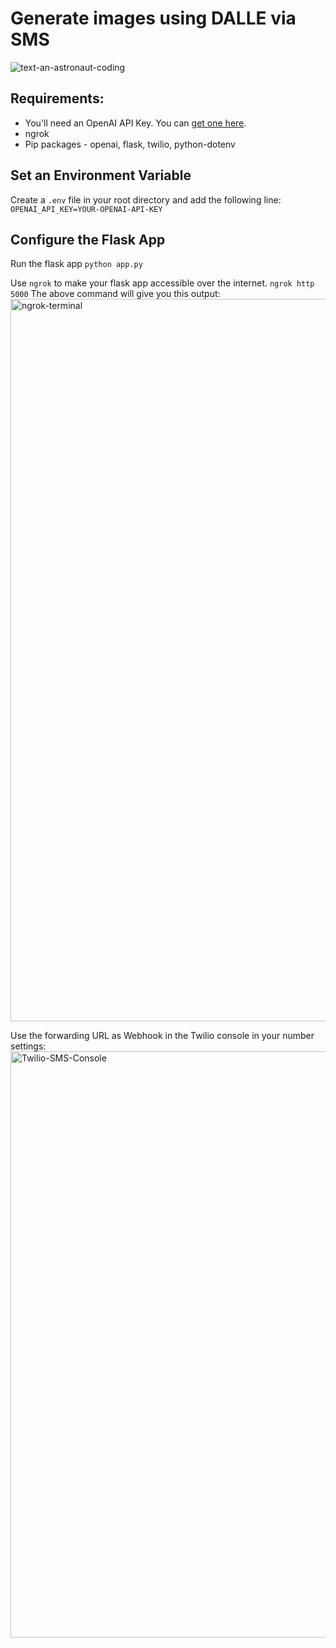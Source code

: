 # Generate images using DALLE via SMS


![text-an-astronaut-coding](https://user-images.githubusercontent.com/45825464/216394752-3950dbcc-944a-4e08-b7d6-35442f917fdf.jpg)

## Requirements:
- You'll need an OpenAI API Key. You can [get one here](https://platform.openai.com/account/api-keys).
- ngrok
- Pip packages - openai, flask, twilio, python-dotenv

## Set an Environment Variable
Create a `.env` file in your root directory and add the following line:
`OPENAI_API_KEY=YOUR-OPENAI-API-KEY`

## Configure the Flask App
Run the flask app
`python app.py`

Use `ngrok` to make your flask app accessible over the internet.
`ngrok http 5000`
The above command will give you this output:
<img width="1156" alt="ngrok-terminal" src="https://user-images.githubusercontent.com/45825464/216396814-a41005a1-6a34-4587-b213-532c4d7ace47.png">

Use the forwarding URL as Webhook in the Twilio console in your number settings:
<img width="938" alt="Twilio-SMS-Console" src="https://user-images.githubusercontent.com/45825464/216396954-91e2247a-c158-4027-80ba-250ed5e18518.png">
